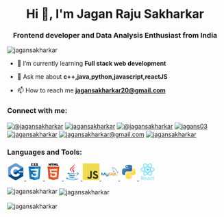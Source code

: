 <h1 align="center">Hi 👋, I'm Jagan Raju Sakharkar</h1>
<h3 align="center">Frontend developer and Data Analysis Enthusiast from India</h3>

<p align="left"> <img src="https://komarev.com/ghpvc/?username=jagansakharkar&label=Profile%20views&color=0e75b6&style=flat" alt="jagansakharkar" /> </p>

- 🌱 I’m currently learning **Full stack web development**

- 💬 Ask me about **c++,java,python,javascript,reactJS**

- 📫 How to reach me **jagansakharkar20@gmail.com**

<h3 align="left">Connect with me:</h3>
<p align="left">
<a href="https://twitter.com/@jagansakharkar" target="blank"><img align="center" src="https://raw.githubusercontent.com/rahuldkjain/github-profile-readme-generator/master/src/images/icons/Social/twitter.svg" alt="@jagansakharkar" height="30" width="40" /></a>
<a href="https://linkedin.com/in/jagansakharkar" target="blank"><img align="center" src="https://raw.githubusercontent.com/rahuldkjain/github-profile-readme-generator/master/src/images/icons/Social/linked-in-alt.svg" alt="jagansakharkar" height="30" width="40" /></a>
<a href="https://medium.com/@jagansakharkar" target="blank"><img align="center" src="https://raw.githubusercontent.com/rahuldkjain/github-profile-readme-generator/master/src/images/icons/Social/medium.svg" alt="@jagansakharkar" height="30" width="40" /></a>
<a href="https://www.codechef.com/users/jagans03" target="blank"><img align="center" src="https://cdn.jsdelivr.net/npm/simple-icons@3.1.0/icons/codechef.svg" alt="jagans03" height="30" width="40" /></a>
<a href="https://www.leetcode.com/jagansakharkar" target="blank"><img align="center" src="https://raw.githubusercontent.com/rahuldkjain/github-profile-readme-generator/master/src/images/icons/Social/leet-code.svg" alt="jagansakharkar" height="30" width="40" /></a>
<a href="https://www.hackerearth.com/jagansakharkar@gmail.com" target="blank"><img align="center" src="https://raw.githubusercontent.com/rahuldkjain/github-profile-readme-generator/master/src/images/icons/Social/hackerearth.svg" alt="jagansakharkar@gmail.com" height="30" width="40" /></a>
<a href="https://auth.geeksforgeeks.org/user/jagansakharkar" target="blank"><img align="center" src="https://raw.githubusercontent.com/rahuldkjain/github-profile-readme-generator/master/src/images/icons/Social/geeks-for-geeks.svg" alt="jagansakharkar" height="30" width="40" /></a>
</p>

<h3 align="left">Languages and Tools:</h3>
<p align="left"> <a href="https://www.w3schools.com/cpp/" target="_blank" rel="noreferrer"> <img src="https://raw.githubusercontent.com/devicons/devicon/master/icons/cplusplus/cplusplus-original.svg" alt="cplusplus" width="40" height="40"/> </a> <a href="https://www.w3schools.com/css/" target="_blank" rel="noreferrer"> <img src="https://raw.githubusercontent.com/devicons/devicon/master/icons/css3/css3-original-wordmark.svg" alt="css3" width="40" height="40"/> </a> <a href="https://www.w3.org/html/" target="_blank" rel="noreferrer"> <img src="https://raw.githubusercontent.com/devicons/devicon/master/icons/html5/html5-original-wordmark.svg" alt="html5" width="40" height="40"/> </a> <a href="https://www.java.com" target="_blank" rel="noreferrer"> <img src="https://raw.githubusercontent.com/devicons/devicon/master/icons/java/java-original.svg" alt="java" width="40" height="40"/> </a> <a href="https://developer.mozilla.org/en-US/docs/Web/JavaScript" target="_blank" rel="noreferrer"> <img src="https://raw.githubusercontent.com/devicons/devicon/master/icons/javascript/javascript-original.svg" alt="javascript" width="40" height="40"/> </a> <a href="https://www.mysql.com/" target="_blank" rel="noreferrer"> <img src="https://raw.githubusercontent.com/devicons/devicon/master/icons/mysql/mysql-original-wordmark.svg" alt="mysql" width="40" height="40"/> </a> <a href="https://www.python.org" target="_blank" rel="noreferrer"> <img src="https://raw.githubusercontent.com/devicons/devicon/master/icons/python/python-original.svg" alt="python" width="40" height="40"/> </a> <a href="https://reactjs.org/" target="_blank" rel="noreferrer"> <img src="https://raw.githubusercontent.com/devicons/devicon/master/icons/react/react-original-wordmark.svg" alt="react" width="40" height="40"/> </a> </p>

<p><img align="left" src="https://github-readme-stats.vercel.app/api/top-langs?username=jagansakharkar&show_icons=true&locale=en&layout=compact" alt="jagansakharkar" /></p>

<p>&nbsp;<img align="center" src="https://github-readme-stats.vercel.app/api?username=jagansakharkar&show_icons=true&locale=en" alt="jagansakharkar" /></p>

<p><img align="center" src="https://github-readme-streak-stats.herokuapp.com/?user=jagansakharkar&" alt="jagansakharkar" /></p>
